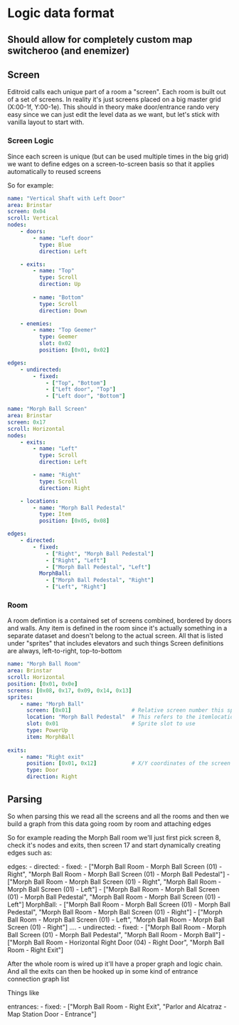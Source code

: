 # Logic data format

## Should allow for completely custom map switcheroo (and enemizer)

## Screen
Editroid calls each unique part of a room a "screen". Each room is built out of a set of screens.
In reality it's just screens placed on a big master grid (X:00-1f, Y:00-1e).
This should in theory make door/entrance rando very easy since we can just edit the level data as we want, but let's stick with vanilla layout to start with.

### Screen Logic
Since each screen is unique (but can be used multiple times in the big grid) we want to define edges on a screen-to-screen basis so that it applies automatically to reused screens

So for example:

```yaml
name: "Vertical Shaft with Left Door"
area: Brinstar
screen: 0x04
scroll: Vertical
nodes:
    - doors:
        - name: "Left door"
          type: Blue
          direction: Left

    - exits:
        - name: "Top"
          type: Scroll
          direction: Up
          
        - name: "Bottom"
          type: Scroll
          direction: Down

    - enemies:
        - name: "Top Geemer"
          type: Geemer
          slot: 0x02
          position: [0x01, 0x02]

edges:
    - undirected:
        - fixed:
            - ["Top", "Bottom"]
            - ["Left door", "Top"]
            - ["Left door", "Bottom"]
```

```yaml
name: "Morph Ball Screen"
area: Brinstar
screen: 0x17
scroll: Horizontal
nodes:
    - exits:
        - name: "Left"
          type: Scroll
          direction: Left

        - name: "Right"
          type: Scroll
          direction: Right

    - locations:
        - name: "Morph Ball Pedestal"
          type: Item
          position: [0x05, 0x08]

edges:
    - directed:
        - fixed:
            - ["Right", "Morph Ball Pedestal"]
            - ["Right", "Left"]
            - ["Morph Ball Pedestal", "Left"]
          MorphBall:
            - ["Morph Ball Pedestal", "Right"]
            - ["Left", "Right"]

```


### Room
A room defintion is a contained set of screens combined, bordered by doors and walls.
Any item is defined in the room since it's actually something in a separate dataset and doesn't belong to the
actual screen. All that is listed under "sprites" that includes elevators and such things
Screen definitions are always, left-to-right, top-to-bottom

```yaml
name: "Morph Ball Room"
area: Brinstar
scroll: Horizontal
position: [0x01, 0x0e]
screens: [0x08, 0x17, 0x09, 0x14, 0x13]
sprites:
    - name: "Morph Ball"
      screen: [0x01]                   # Relative screen number this sprite is placed on 
      location: "Morph Ball Pedestal"  # This refers to the itemlocation name on the screen
      slot: 0x01                       # Sprite slot to use
      type: PowerUp
      item: MorphBall
      
exits:
    - name: "Right exit"
      position: [0x01, 0x12]           # X/Y coordinates of the screen this exit is on
      type: Door
      direction: Right
```


## Parsing

So when parsing this we read all the screens and all the rooms and then we build a graph from this data going room by room and attaching edges

So for example reading the Morph Ball room we'll just first pick screen 8, check it's nodes and exits, then screen 17 and start dynamically creating edges such as:

edges:
    - directed:
        - fixed:
            - ["Morph Ball Room - Morph Ball Screen (01) - Right", "Morph Ball Room - Morph Ball Screen (01) - Morph Ball Pedestal"]
            - ["Morph Ball Room - Morph Ball Screen (01) - Right", "Morph Ball Room - Morph Ball Screen (01) - Left"]
            - ["Morph Ball Room - Morph Ball Screen (01) - Morph Ball Pedestal", "Morph Ball Room - Morph Ball Screen (01) - Left"]
          MorphBall:
            - ["Morph Ball Room - Morph Ball Screen (01) - Morph Ball Pedestal", "Morph Ball Room - Morph Ball Screen (01) - Right"]
            - ["Morph Ball Room - Morph Ball Screen (01) - Left", "Morph Ball Room - Morph Ball Screen (01) - Right"]
        ....
    - undirected:
        - fixed:
            - ["Morph Ball Room - Morph Ball Screen (01) - Morph Ball Pedestal", "Morph Ball Room - Morph Ball"]
            - ["Morph Ball Room - Horizontal Right Door (04) - Right Door", "Morph Ball Room - Right Exit"]

After the whole room is wired up it'll have a proper graph and logic chain.
And all the exits can then be hooked up in some kind of entrance connection graph list

Things like

entrances:
    - fixed:
        - ["Morph Ball Room - Right Exit", "Parlor and Alcatraz - Map Station Door - Entrance"]

